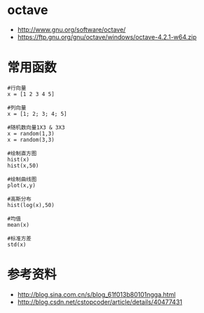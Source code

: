 
# octave
- http://www.gnu.org/software/octave/
- https://ftp.gnu.org/gnu/octave/windows/octave-4.2.1-w64.zip

# 常用函数
```
#行向量
x = [1 2 3 4 5]

#列向量
x = [1; 2; 3; 4; 5]

#随机数向量1X3 & 3X3
x = random(1,3)
x = random(3,3)

#绘制直方图
hist(x)
hist(x,50)

#绘制曲线图
plot(x,y)

#高斯分布
hist(log(x),50)

#均值
mean(x)

#标准方差
std(x)

```


# 参考资料
- http://blog.sina.com.cn/s/blog_61f013b80101ngga.html
- http://blog.csdn.net/cstopcoder/article/details/40477431

